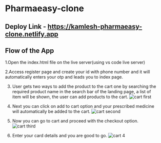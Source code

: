 # Pharmaeasy-clone

## Deploy Link - https://kamlesh-pharmaeasy-clone.netlify.app
##  Flow of the App
1.Open the index.html file on the live server(using vs code live server)

2.Access register page and create your id with phone number and it will automatically enters your otp and leads you to index page.

3. User gets two ways to add the product to the cart one by searching the required product name in the search bar of the landing page, a list of item will be shown, the user can add products to the cart.
![cart first](https://user-images.githubusercontent.com/92987383/179717605-7568462d-0175-48bd-9cd8-1339e8ff6c9f.png)

4. Next you can click on add to cart option and your prescribed medicine will automatically be added to the cart.
![cart second](https://user-images.githubusercontent.com/92987383/179717782-d94a1fd9-6754-44d5-aa14-4c65962395bc.png)

5. Now you can go to cart and proceed with the checkout option.
![cart third](https://user-images.githubusercontent.com/92987383/179717987-0155bfd7-fa33-40fa-bcfd-29ab91564808.png)

6. Enter your card details and you are good to go.
![cart 4](https://user-images.githubusercontent.com/92987383/179718099-6a71058b-98df-4065-b88d-9bb2651fb253.png)
